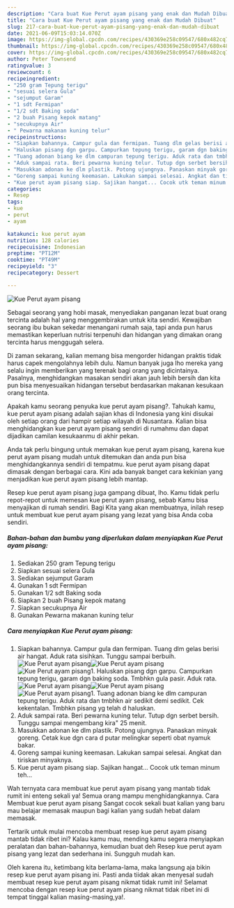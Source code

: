 ```yaml
---
description: "Cara buat Kue Perut ayam pisang yang enak dan Mudah Dibuat"
title: "Cara buat Kue Perut ayam pisang yang enak dan Mudah Dibuat"
slug: 217-cara-buat-kue-perut-ayam-pisang-yang-enak-dan-mudah-dibuat
date: 2021-06-09T15:03:14.070Z
image: https://img-global.cpcdn.com/recipes/430369e258c09547/680x482cq70/kue-perut-ayam-pisang-foto-resep-utama.jpg
thumbnail: https://img-global.cpcdn.com/recipes/430369e258c09547/680x482cq70/kue-perut-ayam-pisang-foto-resep-utama.jpg
cover: https://img-global.cpcdn.com/recipes/430369e258c09547/680x482cq70/kue-perut-ayam-pisang-foto-resep-utama.jpg
author: Peter Townsend
ratingvalue: 3
reviewcount: 6
recipeingredient:
- "250 gram Tepung terigu"
- "sesuai selera Gula"
- "sejumput Garam"
- "1 sdt Fermipan"
- "1/2 sdt Baking soda"
- "2 buah Pisang kepok matang"
- "secukupnya Air"
- " Pewarna makanan kuning telur"
recipeinstructions:
- "Siapkan bahannya. Campur gula dan fermipan. Tuang dlm gelas berisi air hangat. Aduk rata sisihkan. Tunggu sampai berbuih."
- "Haluskan pisang dgn garpu. Campurkan tepung terigu, garam dgn baking soda. Tmbhkn gula pasir. Aduk rata."
- "Tuang adonan biang ke dlm campuran tepung terigu. Aduk rata dan tmbhkn air sedikit demi sedikit. Cek kekentalan. Tmbhkn pisang yg telah d haluskan."
- "Aduk sampai rata. Beri pewarna kuning telur. Tutup dgn serbet bersih. Tunggu sampai mengembang kira&#34; 25 menit."
- "Masukkan adonan ke dlm plastik. Potong ujungnya. Panaskan minyak goreng. Cetak kue dgn cara d putar melingkar seperti obat nyamuk bakar."
- "Goreng sampai kuning keemasan. Lakukan sampai selesai. Angkat dan tiriskan minyaknya."
- "Kue perut ayam pisang siap. Sajikan hangat... Cocok utk teman minum teh..."
categories:
- Resep
tags:
- kue
- perut
- ayam

katakunci: kue perut ayam 
nutrition: 128 calories
recipecuisine: Indonesian
preptime: "PT12M"
cooktime: "PT49M"
recipeyield: "3"
recipecategory: Dessert

---
```



![Kue Perut ayam pisang](https://img-global.cpcdn.com/recipes/430369e258c09547/680x482cq70/kue-perut-ayam-pisang-foto-resep-utama.jpg)

Sebagai seorang yang hobi masak, menyediakan panganan lezat buat orang tercinta adalah hal yang menggembirakan untuk kita sendiri. Kewajiban seorang ibu bukan sekedar menangani rumah saja, tapi anda pun harus memastikan keperluan nutrisi terpenuhi dan hidangan yang dimakan orang tercinta harus menggugah selera.

Di zaman  sekarang, kalian memang bisa mengorder hidangan praktis tidak harus capek mengolahnya lebih dulu. Namun banyak juga lho mereka yang selalu ingin memberikan yang terenak bagi orang yang dicintainya. Pasalnya, menghidangkan masakan sendiri akan jauh lebih bersih dan kita pun bisa menyesuaikan hidangan tersebut berdasarkan makanan kesukaan orang tercinta. 



Apakah kamu seorang penyuka kue perut ayam pisang?. Tahukah kamu, kue perut ayam pisang adalah sajian khas di Indonesia yang kini disukai oleh setiap orang dari hampir setiap wilayah di Nusantara. Kalian bisa menghidangkan kue perut ayam pisang sendiri di rumahmu dan dapat dijadikan camilan kesukaanmu di akhir pekan.

Anda tak perlu bingung untuk memakan kue perut ayam pisang, karena kue perut ayam pisang mudah untuk ditemukan dan anda pun bisa menghidangkannya sendiri di tempatmu. kue perut ayam pisang dapat dimasak dengan berbagai cara. Kini ada banyak banget cara kekinian yang menjadikan kue perut ayam pisang lebih mantap.

Resep kue perut ayam pisang juga gampang dibuat, lho. Kamu tidak perlu repot-repot untuk memesan kue perut ayam pisang, sebab Kamu bisa menyajikan di rumah sendiri. Bagi Kita yang akan membuatnya, inilah resep untuk membuat kue perut ayam pisang yang lezat yang bisa Anda coba sendiri.

<!--inarticleads1-->

##### Bahan-bahan dan bumbu yang diperlukan dalam menyiapkan Kue Perut ayam pisang:

1. Sediakan 250 gram Tepung terigu
1. Siapkan sesuai selera Gula
1. Sediakan sejumput Garam
1. Gunakan 1 sdt Fermipan
1. Gunakan 1/2 sdt Baking soda
1. Siapkan 2 buah Pisang kepok matang
1. Siapkan secukupnya Air
1. Gunakan  Pewarna makanan kuning telur




<!--inarticleads2-->

##### Cara menyiapkan Kue Perut ayam pisang:

1. Siapkan bahannya. Campur gula dan fermipan. Tuang dlm gelas berisi air hangat. Aduk rata sisihkan. Tunggu sampai berbuih.
<img src="https://img-global.cpcdn.com/steps/79a337d73364f987/160x128cq70/kue-perut-ayam-pisang-langkah-memasak-1-foto.jpg" alt="Kue Perut ayam pisang"><img src="https://img-global.cpcdn.com/steps/8b3efb125230694d/160x128cq70/kue-perut-ayam-pisang-langkah-memasak-1-foto.jpg" alt="Kue Perut ayam pisang"><img src="https://img-global.cpcdn.com/steps/dd94e832165cc134/160x128cq70/kue-perut-ayam-pisang-langkah-memasak-1-foto.jpg" alt="Kue Perut ayam pisang">1. Haluskan pisang dgn garpu. Campurkan tepung terigu, garam dgn baking soda. Tmbhkn gula pasir. Aduk rata.
<img src="https://img-global.cpcdn.com/steps/d00e81961cf45b24/160x128cq70/kue-perut-ayam-pisang-langkah-memasak-2-foto.jpg" alt="Kue Perut ayam pisang"><img src="https://img-global.cpcdn.com/steps/8b6785d40010e7e1/160x128cq70/kue-perut-ayam-pisang-langkah-memasak-2-foto.jpg" alt="Kue Perut ayam pisang"><img src="https://img-global.cpcdn.com/steps/778ad4f3e13f06e4/160x128cq70/kue-perut-ayam-pisang-langkah-memasak-2-foto.jpg" alt="Kue Perut ayam pisang">1. Tuang adonan biang ke dlm campuran tepung terigu. Aduk rata dan tmbhkn air sedikit demi sedikit. Cek kekentalan. Tmbhkn pisang yg telah d haluskan.
1. Aduk sampai rata. Beri pewarna kuning telur. Tutup dgn serbet bersih. Tunggu sampai mengembang kira&#34; 25 menit.
1. Masukkan adonan ke dlm plastik. Potong ujungnya. Panaskan minyak goreng. Cetak kue dgn cara d putar melingkar seperti obat nyamuk bakar.
1. Goreng sampai kuning keemasan. Lakukan sampai selesai. Angkat dan tiriskan minyaknya.
1. Kue perut ayam pisang siap. Sajikan hangat... Cocok utk teman minum teh...




Wah ternyata cara membuat kue perut ayam pisang yang mantab tidak rumit ini enteng sekali ya! Semua orang mampu menghidangkannya. Cara Membuat kue perut ayam pisang Sangat cocok sekali buat kalian yang baru mau belajar memasak maupun bagi kalian yang sudah hebat dalam memasak.

Tertarik untuk mulai mencoba membuat resep kue perut ayam pisang mantab tidak ribet ini? Kalau kamu mau, mending kamu segera menyiapkan peralatan dan bahan-bahannya, kemudian buat deh Resep kue perut ayam pisang yang lezat dan sederhana ini. Sungguh mudah kan. 

Oleh karena itu, ketimbang kita berlama-lama, maka langsung aja bikin resep kue perut ayam pisang ini. Pasti anda tiidak akan menyesal sudah membuat resep kue perut ayam pisang nikmat tidak rumit ini! Selamat mencoba dengan resep kue perut ayam pisang nikmat tidak ribet ini di tempat tinggal kalian masing-masing,ya!.

